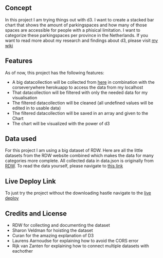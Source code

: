 ## Concept
In this project I am trying things out with d3. I want to create a stacked bar chart that shows the amount of parkingspaces and how many of those spaces are accessible for people with a phisical limitation. I want to categorize these parkingspaces per province in the Netherlands. If you want to read more about my research and findings about d3, please visit [my wiki](https://github.com/marcoFijan/frontend-data/wiki)

## Features
As of now, this project has the following features:
* A big datacollection will be collected from [here](https://raw.githubusercontent.com/SharonV33/frontend-data/main/data/parkeergarages_1000.json) in combination with the corseverywhere herokuapp to access the data from my localhost
* That datacollection will be filtered with only the needed data for my visualisation
* The filtered datacollection will be cleaned (all undefined values will be edited in to usable data)
* The filtered datacollection will be saved in an array and given to the Chart
* The chart will be visualized with the power of d3

## Data used
For this project I am using a big dataset of RDW. Here are all the little datasets from the RDW website combined which makes the data for many categories more complete.
All collected data in data.json is originally from [RDW](https://npropendata.rdw.nl/parkingdata/v2/). To read the data yourself, please navigate to [this link](https://npropendata.rdw.nl/parkingdata/v2/)

## Live Deploy Link
To just try the project without the downloading hastle navigate to the [live deploy](https://marcofijan.github.io/frontend-data/)

## Credits and License
* RDW for collecting and documenting the dataset
* Sharon Veldman for hoisting the dataset
* Curan for the amazing explanation of D3
* Laurens Aarnoudse for explaining how to avoid the CORS error
* Rijk van Zanten for explaining how to connect multiple datasets with eachother
